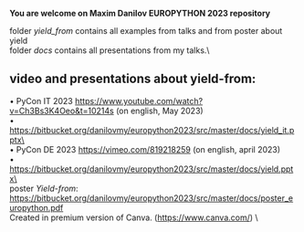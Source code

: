 **You are welcome on Maxim Danilov EUROPYTHON 2023 repository**

folder *yield_from* contains all examples from talks and from poster about yield\
folder *docs* contains all presentations from my talks.\


## video and presentations about yield-from:
• PyCon IT 2023 https://www.youtube.com/watch?v=Ch3Bs3K4Oeo&t=10214s (on english, May 2023)\
• https://bitbucket.org/danilovmy/europython2023/src/master/docs/yield_it.pptx\
\
• PyCon DE 2023 https://vimeo.com/819218259 (on english, april 2023)\
• https://bitbucket.org/danilovmy/europython2023/src/master/docs/yield.pptx\
\
poster *Yield-from*:\
https://bitbucket.org/danilovmy/europython2023/src/master/docs/poster_europython.pdf \
Created in premium version of Canva. (https://www.canva.com/) \
  

